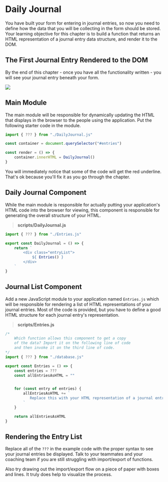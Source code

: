 # Daily Journal

You have built your form for entering in journal entries, so now you need to define how the data that you will be collecting in the form should be stored. Your learning objective for this chapter is to build a function that returns an HTML representation of a journal entry data structure, and render it to the DOM.

## The First Journal Entry Rendered to the DOM

By the end of this chapter - once you have all the functionality written - you will see your journal entry beneath your form.

![](./images/first-journal-entry.png)

## Main Module

The main module will be responsible for dynamically updating the HTML that displays in the browser to the people using the application. Put the following starter code in the module.

```js
import { ??? } from "./DailyJournal.js"

const container = document.querySelector("#entries")

const render = () => {
    container.innerHTML = DailyJournal()
}
```

You will immediately notice that some of the code will get the red underline. That's ok because you'll fix it as you go through the chapter.

## Daily Journal Component

While the main module is responsible for actually putting your application's HTML code into the browser for viewing, this component is responsible for generating the overall structure of your HTML.

> **scripts/DailyJournal.js**

```js
import { ??? } from "./Entries.js"

export const DailyJournal = () => {
    return `
        <div class="entryList">
            ${ Entries() }
        </div>
    `
}
```

## Journal List Component

Add a new JavaScript module to your application named `Entries.js` which will be responsible for rendering a list of HTML representations of your journal entries. Most of the code is provided, but you have to define a good HTML structure for each journal entry's representation.

> **scripts/Entries.js**

```js
/*
    Which function allows this component to get a copy
    of the data? Import it on the following line of code
    and then invoke it on the third line of code.
*/
import { ??? } from "./database.js"

export const Entries = () => {
    const entries = ???
    const allEntriesAsHTML = ""


    for (const entry of entries) {
        allEntriesAsHTML += `
           Replace this with your HTML representation of a journal entry
        `
    }

    return allEntriesAsHTML
}
```

## Rendering the Entry List

Replace all of the `???` in the example code with the proper syntax to see your journal entries be displayed. Talk to your teammates and your coaching team if you are still struggling with import/export of functions.

Also try drawing out the import/export flow on a piece of paper with boxes and lines. It truly does help to visualize the process.
